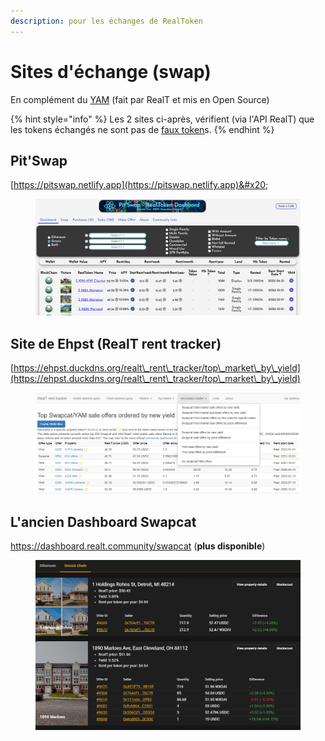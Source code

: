 ```yaml
---
description: pour les échanges de RealToken
---
```


# Sites d'échange (swap)

En complément du [YAM](../defi-realt/dex-swap/yam.md) (fait par RealT et mis en Open Source)

{% hint style="info" %}
Les 2 sites ci-après, vérifient (via l'API RealT) que les tokens échangés ne sont pas de [faux token](https://realt.co/warning-malicious-activity-on-swap-cat-involving-fake-realtokens/)s.
{% endhint %}

## Pit'Swap

[https://pitswap.netlify.app](https://pitswap.netlify.app)&#x20;

<figure><img src="../.gitbook/assets/image (207).png" alt=""><figcaption></figcaption></figure>

## Site de Ehpst (RealT rent tracker)

[https://ehpst.duckdns.org/realt\_rent\_tracker/top\_market\_by\_yield](https://ehpst.duckdns.org/realt\_rent\_tracker/top\_market\_by\_yield)

<figure><img src="../.gitbook/assets/image (129).png" alt=""><figcaption></figcaption></figure>

## L'ancien Dashboard Swapcat

https://dashboard.realt.community/swapcat (**plus disponible**)

<figure><img src="../.gitbook/assets/image (173).png" alt=""><figcaption></figcaption></figure>
